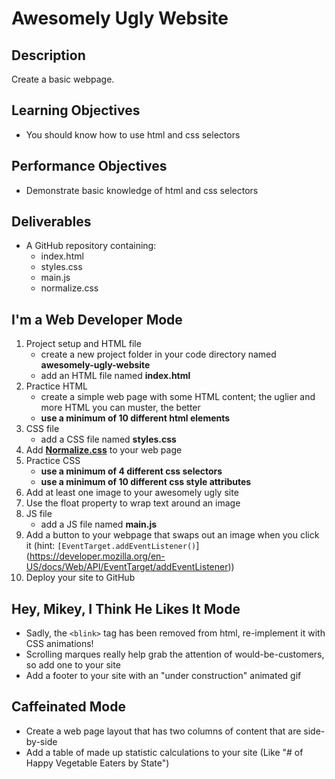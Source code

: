 # Awesomely Ugly Website

## Description

Create a basic webpage.

## Learning Objectives

- You should know how to use html and css selectors

## Performance Objectives

- Demonstrate basic knowledge of html and css selectors

## Deliverables

- A GitHub repository containing:
  - index.html
  - styles.css
  - main.js
  - normalize.css

## I'm a Web Developer Mode

1. Project setup and HTML file
   - create a new project folder in your code directory named **awesomely-ugly-website**
   - add an HTML file named **index.html**
2. Practice HTML
   - create a simple web page with some HTML content; the uglier and more HTML you can muster, the better
   - **use a minimum of 10 different html elements**
3. CSS file
   - add a CSS file named **styles.css**
4. Add [**Normalize.css**](https://necolas.github.io/normalize.css/) to your web page
5. Practice CSS
   - **use a minimum of 4 different css selectors**
   - **use a minimum of 10 different css style attributes**
6. Add at least one image to your awesomely ugly site
7. Use the float property to wrap text around an image
8. JS file
   - add a JS file named **main.js**
9. Add a button to your webpage that swaps out an image when you click it (hint: `[EventTarget.addEventListener()`](https://developer.mozilla.org/en-US/docs/Web/API/EventTarget/addEventListener))
10. Deploy your site to GitHub

## Hey, Mikey, I Think He Likes It Mode

- Sadly, the `<blink>` tag has been removed from html, re-implement it with CSS animations!
- Scrolling marques really help grab the attention of would-be-customers, so add one to your site
- Add a footer to your site with an "under construction" animated gif

## Caffeinated Mode

- Create a web page layout that has two columns of content that are side-by-side
- Add a table of made up statistic calculations to your site (Like "# of Happy Vegetable Eaters by State")
